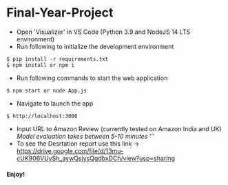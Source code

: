 # Final-Year-Project

- Open 'Visualizer' in VS Code (Python 3.9 and NodeJS 14 LTS environment)
- Run following to initialize the development environment
```
$ pip install -r requirements.txt
$ npm install or npm i
```
- Run following commands to start the web application
```
$ npm start or node App.js
```
- Navigate to launch the app 
```
$ http://localhost:3000 
```
- Input URL to Amazon Review (currently tested on Amazon India and UK)
_Model evaluation takes between 5-10 minutes_
'''
- To see the Desrtation report use this link -> https://drive.google.com/file/d/13mu-cUK906VUySh_aywQsjysQgdbxDCh/view?usp=sharing
#### Enjoy!
